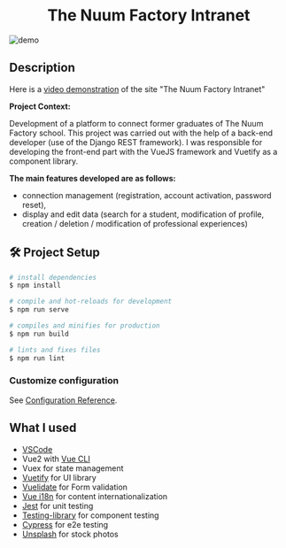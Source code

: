 <h1 align="center">
  The Nuum Factory Intranet
</h1>

![demo](https://res.cloudinary.com/dearndlcj/image/upload/v1637163345/intranet_screenshot_github.png)


## Description

Here is a [video demonstration](https://www.youtube.com/watch?v=u7dqhdmYUhA) of the site "The Nuum Factory Intranet"

**Project Context:**

Development of a platform to connect former graduates of The Nuum Factory school.
This project was carried out with the help of a back-end developer (use of the Django REST framework). I was responsible for developing the front-end part with the VueJS framework and Vuetify as a component library.

**The main features developed are as follows:**
- connection management (registration, account activation, password reset),
- display and edit data (search for a student, modification of profile, creation / deletion / modification of professional experiences)


## 🛠 Project Setup

```bash
# install dependencies
$ npm install

# compile and hot-reloads for development
$ npm run serve

# compiles and minifies for production
$ npm run build

# lints and fixes files
$ npm run lint
```

### Customize configuration
See [Configuration Reference](https://cli.vuejs.org/config/).


## What I used
- [VSCode](https://code.visualstudio.com/)
- Vue2 with [Vue CLI](https://cli.vuejs.org/guide/)
- Vuex for state management
- [Vuetify](https://vuetifyjs.com/en/) for UI library
- [Vuelidate](https://vuelidate.js.org/#getting-started) for Form validation
- [Vue i18n](https://kazupon.github.io/vue-i18n/started.html) for content internationalization
- [Jest](https://jestjs.io/) for unit testing
- [Testing-library](https://testing-library.com/docs/vue-testing-library/intro/) for component testing
- [Cypress](https://www.cypress.io/) for e2e testing
- [Unsplash](https://unsplash.com/) for stock photos
